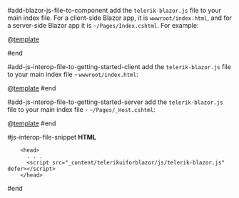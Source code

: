 #add-blazor-js-file-to-component
 add the `telerik-blazor.js` file to your main index file. For a client-side Blazor app, it is `wwwroot/index.html`, and for a server-side Blazor app it is `~/Pages/Index.cshtml`. For example:

@[template](/_contentTemplates/common/js-interop-file.md#js-interop-file-snippet)

#end

#add-js-interop-file-to-getting-started-client
 add the `telerik-blazor.js` file to your main index file - `wwwroot/index.html`:

@[template](/_contentTemplates/common/js-interop-file.md#js-interop-file-snippet)
#end

#add-js-interop-file-to-getting-started-server
 add the `telerik-blazor.js` file to your main index file - `~/Pages/_Host.cshtml`:

@[template](/_contentTemplates/common/js-interop-file.md#js-interop-file-snippet)
#end

#js-interop-file-snippet
    **HTML**

        <head>
          . . .
          <script src="_content/telerikuiforblazor/js/telerik-blazor.js" defer></script>
        </head>

#end

